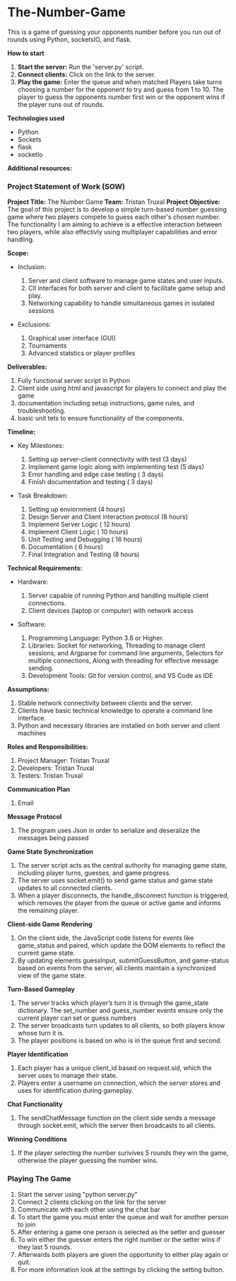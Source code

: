# The-Number-Game

This is a game of guessing your opponents number before you run out of rounds using Python, socketsIO, and flask.

**How to start**
1. **Start the server:** Run the 'server.py' script.
2. **Connect clients:** Click on the link to the server.
3. **Play the game:** Enter the queue and when matched Players take turns choosing a number for the opponent to try and guess from 1 to 10. The player to guess the opponents number first win or the opponent wins if the player runs out of rounds.

**Technologies used**
* Python
* Sockets
* flask
* socketIo

**Additional resources:**
### Project Statement of Work (SOW)
**Project Title:** The Number Game
**Team:** Tristan Truxal
**Project Objective:** The goal of this project is to develop a simple turn-based number guessing game where two players compete to guess each other's chosen number. The functionality I am aiming to achieve is a effective interaction between two players, while also effectivly using multiplayer capabilities and error handling.

**Scope:**
* Inclusion:
  1. Server and client software to manage game states and user inputs.
  2. ClI interfaces for both server and client to facilitate game setup and play.
  3. Networking capability to handle simultaneous games in isolated sessions

* Exclusions:
  1. Graphical user interface (GUI)
  2. Tournaments
  3. Advanced statstics or player profiles
 
**Deliverables:**
1. Fully functional server script in Python
2. Client side using html and javascript for players to connect and play the game
3. documentation including setup instructions, game rules, and troubleshooting.
4. basic unit tets to ensure functionality of the components.

**Timeline:**
* Key Milestones:
  1. Setting up server-client connectivity with test (3 days)
  2. Implement game logic along with implementing test (5 days)
  3. Error handling and edge case testing ( 3 days)
  4. Finish documentation and testing ( 3 days)
 
* Task Breakdown:
  1. Setting up enviornment (4 hours)
  2. Design Server and Client interaction protocol (8 hours)
  3. Implement Server Logic ( 12 hours)
  4. Implement Client Logic ( 10 hours)
  5. Unit Testing and Debugging ( 16 hours)
  6. Documentation ( 6 hours)
  7. Final Integration and Testing (8 hours)

**Technical Requirements:**
* Hardware:
    1. Server capable of running Python and handling multiple client connections.
    2. Client devices (laptop or computer) with network access
 
* Software:
  1. Programming Language: Python 3.8 or Higher.
  2. Libraries: Socket for networking, Threading to manage client sessions, and Argparse for command line arguments, Selectors for multiple connections, Along with threading for effective message sending.
  3. Development Tools: Git for version control, and VS Code as IDE

**Assumptions:**
  1. Stable network connectivity between clients and the server.
  2. Clients have basic technical knowledge to operate a command line interface.
  3. Python and necessary libraries are installed on both server and client machines

**Roles and Responsibilities:**
1. Project Manager: Tristan Truxal
2. Developers: Tristan Truxal
3. Testers: Tristan Truxal

**Communication Plan**
1. Email

**Message Protocol**
1. The program uses Json in order to serialize and deseralize the messages being passed

**Game State Synchronization**
1. The server script acts as the central authority for managing game state, including player turns, guesses, and game progress.
2. The server uses socket.emit() to send game status and game state updates to all connected clients.
3. When a player disconnects, the handle_disconnect function is triggered, which removes the player from the queue or active game and informs the remaining player.

**Client-side Game Rendering**
1. On the client side, the JavaScript code listens for events like game_status and paired, which update the DOM elements to reflect the current game state.
2. By updating elements guessInput, submitGuessButton, and game-status based on events from the server, all clients maintain a synchronized view of the game state.

**Turn-Based Gameplay**
1. The server tracks which player’s turn it is through the game_state dictionary. The set_number and guess_number events ensure only the current player can set or guess numbers
2. The server broadcasts turn updates to all clients, so both players know whose turn it is.
3. The player positions is based on who is in the queue first and second.
 
**Player Identification**
1. Each player has a unique client_id based on request.sid, which the server uses to manage their state.
2. Players enter a username on connection, which the server stores and uses for identification during gameplay.

**Chat Functionality**
1. The sendChatMessage function on the client side sends a message through socket.emit, which the server then broadcasts to all clients.

**Winning Conditions**
1. If the player selecting the number surivives 5 rounds they win the game, otherwise the player guessing the number wins.

### Playing The Game
1. Start the server using "python server.py"
2. Connect 2 clients clicking on the link for the server
3. Communicate with each other using the chat bar
4. To start the game you must enter the queue and wait for another person to join
5. After entering a game one person is selected as the setter and guesser
6. To win either the guesser enters the right number or the setter wins if they last 5 rounds.
7. Afterwards both players are given the opportunity to either play again or quit.
8. For more information look at the settings by clicking the setting button.
